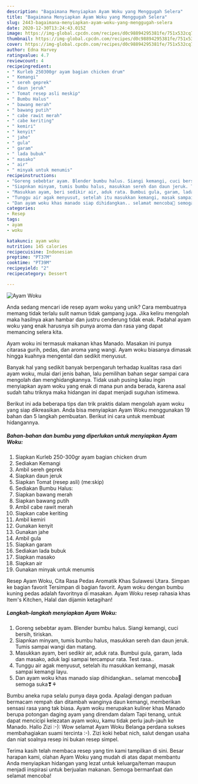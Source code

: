 ```yaml
---
description: "Bagaimana Menyiapkan Ayam Woku yang Menggugah Selera"
title: "Bagaimana Menyiapkan Ayam Woku yang Menggugah Selera"
slug: 2443-bagaimana-menyiapkan-ayam-woku-yang-menggugah-selera
date: 2020-12-30T13:24:43.015Z
image: https://img-global.cpcdn.com/recipes/d0c98894295381fe/751x532cq70/ayam-woku-foto-resep-utama.jpg
thumbnail: https://img-global.cpcdn.com/recipes/d0c98894295381fe/751x532cq70/ayam-woku-foto-resep-utama.jpg
cover: https://img-global.cpcdn.com/recipes/d0c98894295381fe/751x532cq70/ayam-woku-foto-resep-utama.jpg
author: Edna Harvey
ratingvalue: 4.7
reviewcount: 4
recipeingredient:
- " Kurleb 250300gr ayam bagian chicken drum"
- " Kemangi"
- " sereh geprek"
- " daun jeruk"
- " Tomat resep asli meskip"
- " Bumbu Halus"
- " bawang merah"
- " bawang putih"
- " cabe rawit merah"
- " cabe keriting"
- " kemiri"
- " kenyit"
- " jahe"
- " gula"
- " garam"
- " lada bubuk"
- " masako"
- " air"
- " minyak untuk menumis"
recipeinstructions:
- "Goreng sebebtar ayam. Blender bumbu halus. Siangi kemangi, cuci bersih, tiriskan."
- "Siapnkan minyam, tumis bumbu halus, masukkan sereh dan daun jeruk. Tumis sampai wangi dan matang."
- "Masukkan ayam, beri sedikir air, aduk rata. Bumbui gula, garam, lada dan masako, aduk lagi sampai tercampur rata. Test rasa.."
- "Tunggu air agak menyusut, setelah itu masukkan kemangi, masak sampai kemangi layu."
- "Dan ayam woku khas manado siap dihidangkan.. selamat mencoba🤗 semoga suka❣⚘"
categories:
- Resep
tags:
- ayam
- woku

katakunci: ayam woku 
nutrition: 145 calories
recipecuisine: Indonesian
preptime: "PT37M"
cooktime: "PT39M"
recipeyield: "2"
recipecategory: Dessert

---
```



![Ayam Woku](https://img-global.cpcdn.com/recipes/d0c98894295381fe/751x532cq70/ayam-woku-foto-resep-utama.jpg)

Anda sedang mencari ide resep ayam woku yang unik? Cara membuatnya memang tidak terlalu sulit namun tidak gampang juga. Jika keliru mengolah maka hasilnya akan hambar dan justru cenderung tidak enak. Padahal ayam woku yang enak harusnya sih punya aroma dan rasa yang dapat memancing selera kita.

Ayam woku ini termasuk makanan khas Manado. Masakan ini punya citarasa gurih, pedas, dan aroma yang wangi. Ayam woku biasanya dimasak hingga kuahnya mengental dan sedikit menyusut.

Banyak hal yang sedikit banyak berpengaruh terhadap kualitas rasa dari ayam woku, mulai dari jenis bahan, lalu pemilihan bahan segar sampai cara mengolah dan menghidangkannya. Tidak usah pusing kalau ingin menyiapkan ayam woku yang enak di mana pun anda berada, karena asal sudah tahu triknya maka hidangan ini dapat menjadi suguhan istimewa.


Berikut ini ada beberapa tips dan trik praktis dalam mengolah ayam woku yang siap dikreasikan. Anda bisa menyiapkan Ayam Woku menggunakan 19 bahan dan 5 langkah pembuatan. Berikut ini cara untuk membuat hidangannya.

<!--inarticleads1-->

##### Bahan-bahan dan bumbu yang diperlukan untuk menyiapkan Ayam Woku:

1. Siapkan  Kurleb 250-300gr ayam bagian chicken drum
1. Sediakan  Kemangi
1. Ambil  sereh geprek
1. Siapkan  daun jeruk
1. Siapkan  Tomat (resep asli) (me:skip)
1. Sediakan  Bumbu Halus:
1. Siapkan  bawang merah
1. Siapkan  bawang putih
1. Ambil  cabe rawit merah
1. Siapkan  cabe keriting
1. Ambil  kemiri
1. Gunakan  kenyit
1. Gunakan  jahe
1. Ambil  gula
1. Siapkan  garam
1. Sediakan  lada bubuk
1. Siapkan  masako
1. Siapkan  air
1. Gunakan  minyak untuk menumis


Resep Ayam Woku, Cita Rasa Pedas Aromatik Khas Sulawesi Utara. Simpan ke bagian favorit Tersimpan di bagian favorit. Ayam woku dengan bumbu kuning pedas adalah favoritnya di masakan. Ayam Woku resep rahasia khas Item&#39;s Kitchen, Halal dan dijamin ketagihan! 

<!--inarticleads2-->

##### Langkah-langkah menyiapkan Ayam Woku:

1. Goreng sebebtar ayam. Blender bumbu halus. Siangi kemangi, cuci bersih, tiriskan.
1. Siapnkan minyam, tumis bumbu halus, masukkan sereh dan daun jeruk. Tumis sampai wangi dan matang.
1. Masukkan ayam, beri sedikir air, aduk rata. Bumbui gula, garam, lada dan masako, aduk lagi sampai tercampur rata. Test rasa..
1. Tunggu air agak menyusut, setelah itu masukkan kemangi, masak sampai kemangi layu.
1. Dan ayam woku khas manado siap dihidangkan.. selamat mencoba🤗 semoga suka❣⚘


Bumbu aneka rupa selalu punya daya goda. Apalagi dengan paduan bermacam rempah dan ditambah wanginya daun kemangi, memberikan sensasi rasa yang tak biasa. Ayam woku merupakan kuliner khas Manado berupa potongan daging ayam yang direndam dalam Tapi tenang, untuk dapat mencicipi kelezatan ayam woku, kamu tidak perlu jauh-jauh ke Manado. Hallo Zizi :-): Wow selamat Ayam Woku Belanga perdana sukses membahagiakan suami tercinta :-). Zizi koki hebat nich, salut dengan usaha dan niat soalnya resep ini bukan resep simpel. 

Terima kasih telah membaca resep yang tim kami tampilkan di sini. Besar harapan kami, olahan Ayam Woku yang mudah di atas dapat membantu Anda menyiapkan hidangan yang lezat untuk keluarga/teman maupun menjadi inspirasi untuk berjualan makanan. Semoga bermanfaat dan selamat mencoba!
